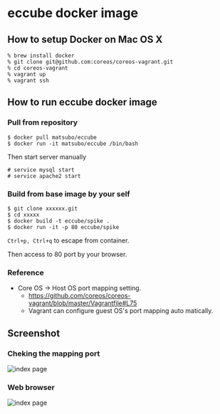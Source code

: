 eccube docker image
======================

How to setup Docker on Mac OS X
--------------------

```
% brew install docker
% git clone git@github.com:coreos/coreos-vagrant.git
% cd coreos-vagrant
% vagrant up 
% vagrant ssh
```



How to run eccube docker image
---------------------

### Pull from repository

```
$ docker pull matsubo/eccube
$ docker run -it matsubo/eccube /bin/bash
```

Then start server manually
```
# service mysql start
# service apache2 start
```



### Build from base image by your self


```
$ git clone xxxxxx.git
$ cd xxxxx
$ docker build -t eccube/spike .
$ docker run -it -p 80 eccube/spike
```

`Ctrl+p, Ctrl+q` to escape from container.


Then access to 80 port by your browser.


### Reference 

- Core OS -> Host OS port mapping setting.
  - https://github.com/coreos/coreos-vagrant/blob/master/Vagrantfile#L75
  - Vagrant can configure guest OS's port mapping auto matically.


Screenshot
-----------------------------


### Cheking the mapping port

![index page](https://github.com/matsubo/eccube-docker/blob/master/screenshot/docker_ps.png)



### Web browser

![index page](https://github.com/matsubo/eccube-docker/blob/master/screenshot/index.png)

